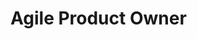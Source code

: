 # Agile Product Owner

<div id="yaml-display">
  <!-- Content will be dynamically loaded here -->
</div>

<script>
  // Load YAML specific to this page
  document.addEventListener('DOMContentLoaded', async () => {
    const container = document.getElementById('yaml-display');
    const yamlFilePath = '../../../data/personality_agile_product_owner.yaml'; // Path to the YAML file
    try {
      const yamlData = await loadYaml(yamlFilePath); // Reuse the loadYaml function
      container.innerHTML = generateHtml(yamlData); // Reuse the generateHtml function
    } catch (error) {
      console.error(`Error loading ${yamlFilePath}:`, error);
      container.innerHTML = `<p>Error loading YAML content (${yamlFilePath}).</p>`;
    }
  });
</script>
